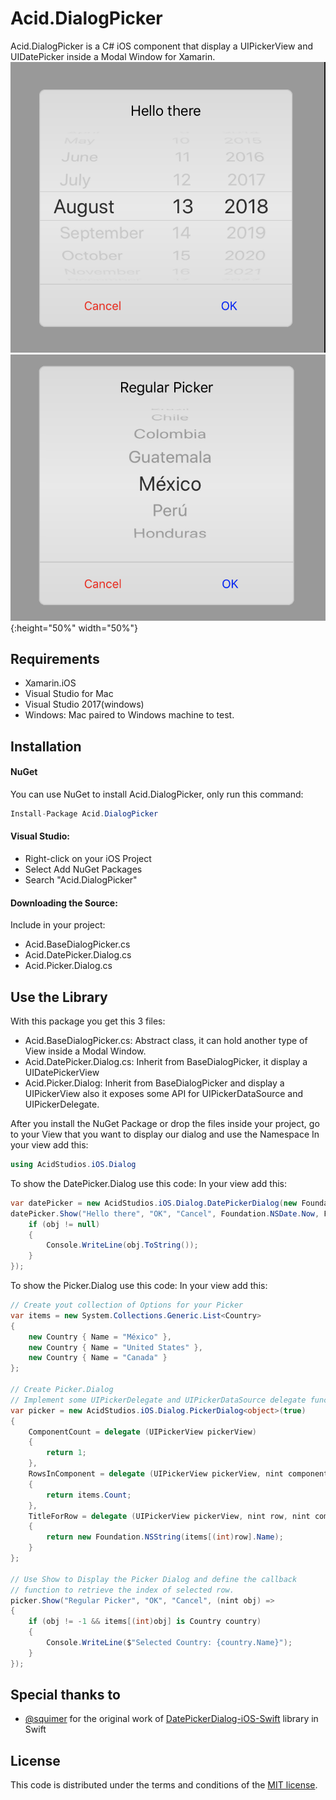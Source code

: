 # Acid.DialogPicker
Acid.DialogPicker is a C# iOS component that display a UIPickerView and UIDatePicker inside a Modal Window for Xamarin.
[![Date Picker](https://github.com/acidstudios/acid.dialogpicker/raw/master/images/datepicker.png)](https://github.com/acidstudios/acid.dialogpicker/tree/master/images)
[![Regular Picker](https://github.com/acidstudios/acid.dialogpicker/raw/master/images/picker.png)](https://github.com/acidstudios/acid.dialogpicker/tree/master/images){:height="50%" width="50%"}



## Requirements
* Xamarin.iOS
* Visual Studio for Mac
* Visual Studio 2017(windows)
* Windows: Mac paired to Windows machine to test.

## Installation
#### NuGet
You can use NuGet to install Acid.DialogPicker, only run this command:
```csharp
Install-Package Acid.DialogPicker
```
#### Visual Studio:
* Right-click on your iOS Project
* Select Add NuGet Packages
* Search "Acid.DialogPicker"

#### Downloading the Source:
Include in your project: 
* Acid.BaseDialogPicker.cs
* Acid.DatePicker.Dialog.cs
* Acid.Picker.Dialog.cs

## Use the Library
With this package you get this 3 files:
* Acid.BaseDialogPicker.cs: Abstract class, it can hold another type of View inside a Modal Window.
* Acid.DatePicker.Dialog.cs: Inherit from BaseDialogPicker, it display a UIDatePickerView
* Acid.Picker.Dialog: Inherit from BaseDialogPicker and display a UIPickerView also it exposes some API for UIPickerDataSource and UIPickerDelegate.

After you install the NuGet Package or drop the files inside your project, go to your View that you want to display our dialog and use the Namespace
In your view add this:

```csharp
using AcidStudios.iOS.Dialog
```

To show the DatePicker.Dialog use this code:
In your view add this:

```csharp
var datePicker = new AcidStudios.iOS.Dialog.DatePickerDialog(new Foundation.NSLocale("es_US"), true);
datePicker.Show("Hello there", "OK", "Cancel", Foundation.NSDate.Now, Foundation.NSDate.Now.AddSeconds(-40000), Foundation.NSDate.Now, UIDatePickerMode.Date,(Foundation.NSDate obj) => {
	if (obj != null)
	{
		Console.WriteLine(obj.ToString());
	}
});
```
To show the Picker.Dialog use this code:
In your view add this:

```csharp
// Create yout collection of Options for your Picker
var items = new System.Collections.Generic.List<Country>
{
	new Country { Name = "México" },
	new Country { Name = "United States" },
	new Country { Name = "Canada" }
};

// Create Picker.Dialog
// Implement some UIPickerDelegate and UIPickerDataSource delegate functions
var picker = new AcidStudios.iOS.Dialog.PickerDialog<object>(true)
{
	ComponentCount = delegate (UIPickerView pickerView)
	{
		return 1;
	},
	RowsInComponent = delegate (UIPickerView pickerView, nint component)
	{
		return items.Count;
	},
	TitleForRow = delegate (UIPickerView pickerView, nint row, nint component)
	{
		return new Foundation.NSString(items[(int)row].Name);
	}
};

// Use Show to Display the Picker Dialog and define the callback 
// function to retrieve the index of selected row.
picker.Show("Regular Picker", "OK", "Cancel", (nint obj) =>
{
	if (obj != -1 && items[(int)obj] is Country country)
	{
		Console.WriteLine($"Selected Country: {country.Name}");
	}
});
```

## Special thanks to
* [@squimer](https://github.com/wimagguc) for the original work of [DatePickerDialog-iOS-Swift](https://github.com/squimer/DatePickerDialog-iOS-Swift) library in Swift

## License

This code is distributed under the terms and conditions of the [MIT license](LICENSE).
